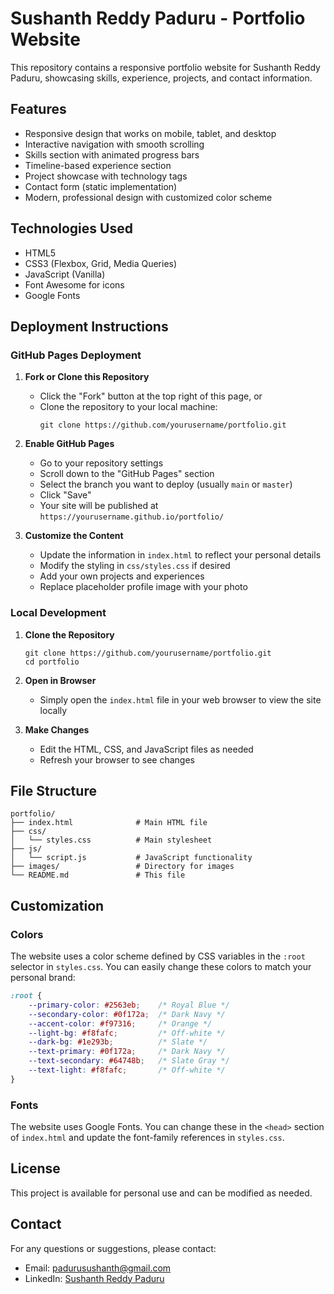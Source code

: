 # Sushanth Reddy Paduru - Portfolio Website

This repository contains a responsive portfolio website for Sushanth Reddy Paduru, showcasing skills, experience, projects, and contact information.

## Features

- Responsive design that works on mobile, tablet, and desktop
- Interactive navigation with smooth scrolling
- Skills section with animated progress bars
- Timeline-based experience section
- Project showcase with technology tags
- Contact form (static implementation)
- Modern, professional design with customized color scheme

## Technologies Used

- HTML5
- CSS3 (Flexbox, Grid, Media Queries)
- JavaScript (Vanilla)
- Font Awesome for icons
- Google Fonts

## Deployment Instructions

### GitHub Pages Deployment

1. **Fork or Clone this Repository**
   - Click the "Fork" button at the top right of this page, or
   - Clone the repository to your local machine:
     ```
     git clone https://github.com/yourusername/portfolio.git
     ```

2. **Enable GitHub Pages**
   - Go to your repository settings
   - Scroll down to the "GitHub Pages" section
   - Select the branch you want to deploy (usually `main` or `master`)
   - Click "Save"
   - Your site will be published at `https://yourusername.github.io/portfolio/`

3. **Customize the Content**
   - Update the information in `index.html` to reflect your personal details
   - Modify the styling in `css/styles.css` if desired
   - Add your own projects and experiences
   - Replace placeholder profile image with your photo

### Local Development

1. **Clone the Repository**
   ```
   git clone https://github.com/yourusername/portfolio.git
   cd portfolio
   ```

2. **Open in Browser**
   - Simply open the `index.html` file in your web browser to view the site locally

3. **Make Changes**
   - Edit the HTML, CSS, and JavaScript files as needed
   - Refresh your browser to see changes

## File Structure

```
portfolio/
├── index.html              # Main HTML file
├── css/
│   └── styles.css          # Main stylesheet
├── js/
│   └── script.js           # JavaScript functionality
├── images/                 # Directory for images
└── README.md               # This file
```

## Customization

### Colors

The website uses a color scheme defined by CSS variables in the `:root` selector in `styles.css`. You can easily change these colors to match your personal brand:

```css
:root {
    --primary-color: #2563eb;    /* Royal Blue */
    --secondary-color: #0f172a;  /* Dark Navy */
    --accent-color: #f97316;     /* Orange */
    --light-bg: #f8fafc;         /* Off-white */
    --dark-bg: #1e293b;          /* Slate */
    --text-primary: #0f172a;     /* Dark Navy */
    --text-secondary: #64748b;   /* Slate Gray */
    --text-light: #f8fafc;       /* Off-white */
}
```

### Fonts

The website uses Google Fonts. You can change these in the `<head>` section of `index.html` and update the font-family references in `styles.css`.

## License

This project is available for personal use and can be modified as needed.

## Contact

For any questions or suggestions, please contact:
- Email: padurusushanth@gmail.com
- LinkedIn: [Sushanth Reddy Paduru](https://linkedin.com/in/sushanth-reddy-paduru)
